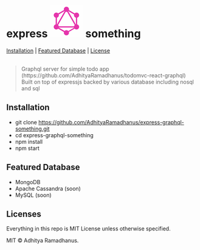 # express ![Graphql](media/graphql.png) something
<p>
  <a href="#installation">Installation</a> |
  <a href="#Featured Databases">Featured Database</a> |
  <a href="#licenses">License</a>
  <br><br>
  <blockquote>
  	Graphql server for simple todo app (https://github.com/AdhityaRamadhanus/todomvc-react-graphql)
  	Built on top of expressjs backed by various database including nosql and sql
  </blockquote>
</p>

Installation
------------

* git clone https://github.com/AdhityaRamadhanus/express-graphql-something.git
* cd express-graphql-something
* npm install
* npm start

Featured Database
-----------------

* MongoDB
* Apache Cassandra (soon)
* MySQL (soon)

Licenses
--------

Everything in this repo is MIT License unless otherwise specified.

MIT © Adhitya Ramadhanus.
